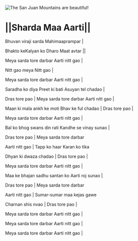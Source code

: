 ![The San Juan Mountains are beautiful!](lib/assets/images/artis/img.png "San Juan Mountains")

# ||Sharda Maa Aarti|| 

 Bhuvan viraji 
 sarda Mahimaaprampar |

Bhakto keKalyan ko
 Dharo Maat avtar ||

Meya sarda tore 
darbar Aarti nitt gao |

Nitt gao meya 
Nitt gao |

Meya sarda tore darbar
Aarti nitt gao |

Saradha ko diya Preet ki bati
Asuyan tel chadao |

Dras tore pao |
Meya sarda tore darbar
Aarti nitt gao |

Maan ki mala ankh ke moti
Bhav ke ful chadao |
Dras tore pao |

Meya sarda tore darbar
Aarti nitt gao |

Bal ko bhog swans din rati
Kandhe se vinay sunao |

Dras tore pao | 
Meya sarda tore darbar

Aarti nitt gao |
Tapp ko haar Karan ko tika

Dhyan ki dwaza chadao |
Dras tore pao |
 
Meya sarda tore darbar
Aarti nitt gao |

Maa ke bhajan sadhu santan ko
Aarti roj sunao |

Dras tore pao |
Meya sarda tore darbar

Aarti nitt gao |
Sumar-sumar maa kejas gawe

Charnan shis nvao |
Dras tore pao |

Meya sarda tore darbar
Aarti nitt gao |


Meya sarda tore darbar
Aarti nitt gao |
 
Meya sarda tore darbar
Aarti nitt gao |